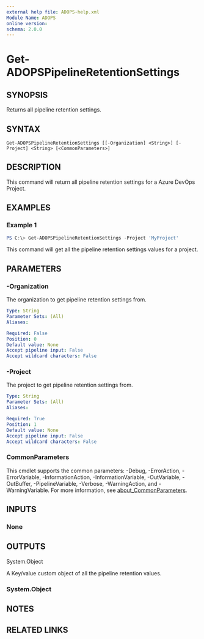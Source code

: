 ```yaml
---
external help file: ADOPS-help.xml
Module Name: ADOPS
online version:
schema: 2.0.0
---
```


# Get-ADOPSPipelineRetentionSettings

## SYNOPSIS
Returns all pipeline retention settings.

## SYNTAX

```
Get-ADOPSPipelineRetentionSettings [[-Organization] <String>] [-Project] <String> [<CommonParameters>]
```

## DESCRIPTION
This command will return all pipeline retention settings for a Azure DevOps Project.

## EXAMPLES

### Example 1
```powershell
PS C:\> Get-ADOPSPipelineRetentionSettings -Project 'MyProject'
```

This command will get all the pipeline retention settings values for a project.

## PARAMETERS

### -Organization
The organization to get pipeline retention settings from.

```yaml
Type: String
Parameter Sets: (All)
Aliases:

Required: False
Position: 0
Default value: None
Accept pipeline input: False
Accept wildcard characters: False
```

### -Project
The project to get pipeline retention settings from.

```yaml
Type: String
Parameter Sets: (All)
Aliases:

Required: True
Position: 1
Default value: None
Accept pipeline input: False
Accept wildcard characters: False
```

### CommonParameters
This cmdlet supports the common parameters: -Debug, -ErrorAction, -ErrorVariable, -InformationAction, -InformationVariable, -OutVariable, -OutBuffer, -PipelineVariable, -Verbose, -WarningAction, and -WarningVariable. For more information, see [about_CommonParameters](http://go.microsoft.com/fwlink/?LinkID=113216).

## INPUTS

### None

## OUTPUTS

System.Object

A Key/value custom object of all the pipeline retention values.

### System.Object
## NOTES

## RELATED LINKS
